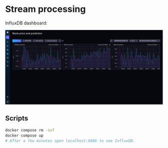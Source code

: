 # Stream processing

InfluxDB dashboard:

![Dashboard](influxdb-screenshot.png)

## Scripts

```bash
docker compose rm -svf
docker compose up
# After a few minutes open localhost:8086 to see InfluxDB.
```
